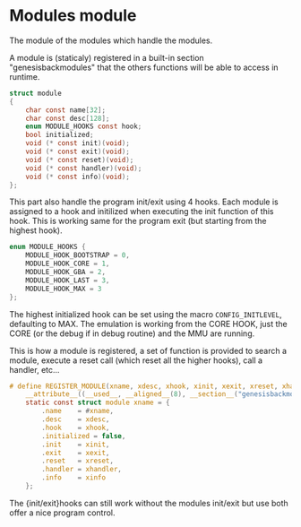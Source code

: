 # Modules module

The module of the modules which handle the modules.

A module is (staticaly) registered in a built-in section "genesisbackmodules" that the others functions will be able to access in runtime.

```c
struct module
{
    char const name[32];
    char const desc[128];
    enum MODULE_HOOKS const hook;
    bool initialized;
    void (* const init)(void);
    void (* const exit)(void);
    void (* const reset)(void);
    void (* const handler)(void);
    void (* const info)(void);
};
```

This part also handle the program init/exit using 4 hooks. Each module is assigned to a hook and initilized when executing the init function of this hook.
This is working same for the program exit (but starting from the highest hook).

```c
enum MODULE_HOOKS {
    MODULE_HOOK_BOOTSTRAP = 0,
    MODULE_HOOK_CORE = 1,
    MODULE_HOOK_GBA = 2,
    MODULE_HOOK_LAST = 3,
    MODULE_HOOK_MAX = 3
};
```

The highest initialized hook can be set using the macro `CONFIG_INITLEVEL`, defaulting to MAX. The emulation is working from the CORE HOOK, just the CORE (or the debug if in debug routine) and the MMU are running.

This is how a module is registered, a set of function is provided to search a module, execute a reset call (which reset all the higher hooks), call a handler, etc...

```c
# define REGISTER_MODULE(xname, xdesc, xhook, xinit, xexit, xreset, xhandler, xinfo)    \
    __attribute__((__used__, __aligned__(8), __section__("genesisbackmodules")))        \
    static const struct module xname = {                                                \
        .name    = #xname,                                                              \
        .desc    = xdesc,                                                               \
        .hook    = xhook,                                                               \
        .initialized = false,                                                           \
        .init    = xinit,                                                               \
        .exit    = xexit,                                                               \
        .reset   = xreset,                                                              \
        .handler = xhandler,                                                            \
        .info    = xinfo                                                                \
    };
```

The {init/exit}hooks can still work without the modules init/exit but use both offer a nice program control.